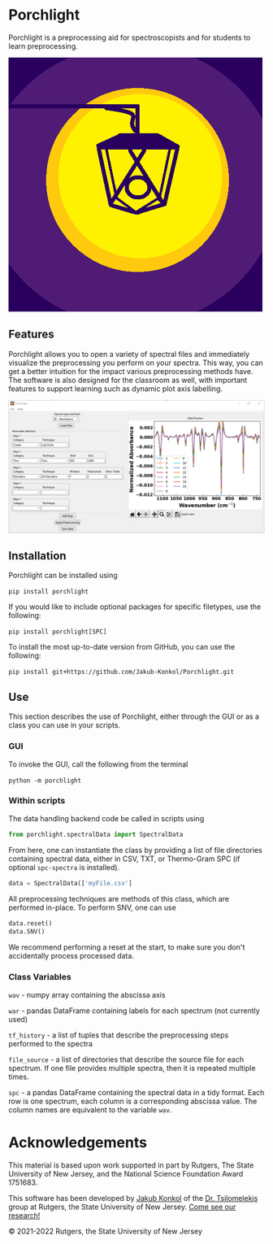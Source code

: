 # Porchlight

Porchlight is a preprocessing aid for spectroscopists and for students to learn preprocessing.

![Porchlight Logo](/repo-resources/porchlight.png)


## Features

Porchlight allows you to open a variety of spectral files and immediately visualize the preprocessing you perform on your spectra.
This way, you can get a better intuition for the impact various preprocessing methods have.
The software is also designed for the classroom as well, with important features to support learning such as dynamic plot axis labelling.

![GUI in use](/repo-resources/gui.PNG)

## Installation

Porchlight can be installed using

`pip install porchlight`

If you would like to include optional packages for specific filetypes, use the following:

`pip install porchlight[SPC]`

To install the most up-to-date version from GitHub, you can use the following:

`pip install git+https://github.com/Jakub-Konkol/Porchlight.git`

## Use
This section describes the use of Porchlight, either through the GUI or as a class you can use in your scripts.

### GUI
To invoke the GUI, call the following from the terminal

`python -m porchlight`

### Within scripts

The data handling backend code be called in scripts using

```python
from porchlight.spectralData import SpectralData
```


From here, one can instantiate the class by providing a list of file directories containing spectral data, either in CSV, TXT, or Thermo-Gram SPC (if optional `spc-spectra` is installed).

```python
data = SpectralData(['myFile.csv']
```

All preprocessing techniques are methods of this class, which are performed in-place. To perform SNV, one can use

```python
data.reset()
data.SNV()
```

We recommend performing a reset at the start, to make sure you don't accidentally process processed data.

### Class Variables

`wav` - numpy array containing the abscissa axis

`war` - pandas DataFrame containing labels for each spectrum (not currently used)

`tf_history` - a list of tuples that describe the preprocessing steps performed to the spectra

`file_source` - a list of directories that describe the source file for each spectrum. If one file provides multiple
spectra, then it is repeated multiple times.

`spc` - a pandas DataFrame containing the spectral data in a tidy format. Each row is one spectrum, each column 
is a corresponding abscissa value. The column names are equivalent to the variable `wav`.

# Acknowledgements

This material is based upon work supported in part by Rutgers, The State University of New Jersey, and the National 
Science Foundation Award 1751683.

This software has been developed by [Jakub Konkol](https://jakubkonkol.com/) of the 
[Dr. Tsilomelekis](https://www.gtsilomelekis.com/) group at Rutgers, the State University of New Jersey. 
[Come see our research!](https://www.gtsilomelekis.com/)

:copyright: 2021-2022 Rutgers, the State University of New Jersey